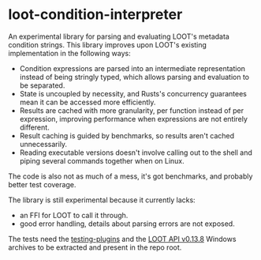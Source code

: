 loot-condition-interpreter
==========================

An experimental library for parsing and evaluating LOOT's metadata condition
strings. This library improves upon LOOT's existing implementation in the
following ways:

- Condition expressions are parsed into an intermediate representation instead
  of being stringly typed, which allows parsing and evaluation to be separated.
- State is uncoupled by necessity, and Rusts's concurrency guarantees mean it
  can be accessed more efficiently.
- Results are cached with more granularity, per function instead of per
  expression, improving performance when expressions are not entirely different.
- Result caching is guided by benchmarks, so results aren't cached
  unnecessarily.
- Reading executable versions doesn't involve calling out to the shell and
  piping several commands together when on Linux.

The code is also not as much of a mess, it's got benchmarks, and probably better
test coverage.

The library is still experimental because it currently lacks:

- an FFI for LOOT to call it through.
- good error handling, details about parsing errors are not exposed.

The tests need the [testing-plugins](https://github.com/WrinklyNinja/testing-plugins)
and the [LOOT API v0.13.8](https://github.com/loot/loot-api/releases/tag/0.13.8)
Windows archives to be extracted and present in the repo root.
